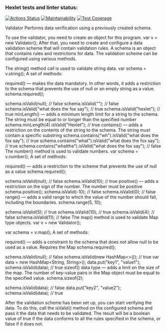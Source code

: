 ### Hexlet tests and linter status:
[![Actions Status](https://github.com/DianaLoo/java-project-78/actions/workflows/hexlet-check.yml/badge.svg)](https://github.com/DianaLoo/java-project-78/actions)
[![Maintainability](https://api.codeclimate.com/v1/badges/74a4f9955ede974f4397/maintainability)](https://codeclimate.com/github/DianaLoo/java-project-78/maintainability)
[![Test Coverage](https://api.codeclimate.com/v1/badges/74a4f9955ede974f4397/test_coverage)](https://codeclimate.com/github/DianaLoo/java-project-78/test_coverage)

Validator
Performs data verification using a previously created schema.

To use the validator, you need to create an object for this program.
var v = new Validator();
After that, you need to create and configure a data validation scheme that will contain validation rules. A schema is an object that contains rules and restrictions for data.
The validation scheme can be configured using various methods.

The string() method call is used to validate string data.
var schema = v.string();
A set of methods:

required() — makes the data mandatory. In other words, it adds a restriction to the schema that prevents the use of null or an empty string as a value.
schema.required();

schema.isValid(null); // false
schema.isValid(""); // false
schema.isValid("what does the fox say"); // true
schema.isValid("hexlet"); // true
minLength() — adds a minimum length limit for a string to the schema. The string must be equal to or longer than the specified number
schema.minLength(4).isValid("Hexlet"); // true
contains() — adds a restriction on the contents of the string to the schema. The string must contain a specific substring
schema.contains("wh").isValid("what does the fox say"); // true
schema.contains("what").isValid("what does the fox say"); // true
schema.contains("whatthe").isValid("what does the fox say"); // false
The number() method is used to validate numbers.
var schema = v.number();
A set of methods:

required() — adds a restriction to the scheme that prevents the use of null as a value
schema.required();

schema.isValid(null); // false
schema.isValid(10); // true
positive() — adds a restriction on the sign of the number. The number must be positive
schema.positive();
schema.isValid(-10); // false
schema.isValid(0); // false
range() — adds a valid range to which the value of the number should fall, including the boundaries.
schema.range(5, 10);

schema.isValid(5); // true
schema.isValid(10); // true
schema.isValid(4); // false
schema.isValid(11); // false
The map() method is used to validate Map type objects.
var v = new Validator();

var schema = v.map();
A set of methods:

required() — adds a constraint to the schema that does not allow null to be used as a value. Requires the Map
schema.required();

schema.isValid(null); // false
schema.isValid(new HashMap<>()); // true
var data = new HashMap<String, String>();
data.put("key1", "value1");
schema.isValid(data); // true
sizeof() data type — adds a limit on the size of the map. The number of key-value pairs in the Map object must be equal to the specified value.
schema.sizeof(2);

schema.isValid(data);  // false
data.put("key2", "value2");
schema.isValid(data); // true

After the validation scheme has been set up, you can start verifying the data. To do this, call the isValid() method on the configured schema and pass it the data that needs to be validated. The result will be a boolean value of true if the data conforms to all the rules specified in the schema, or false if it does not.
